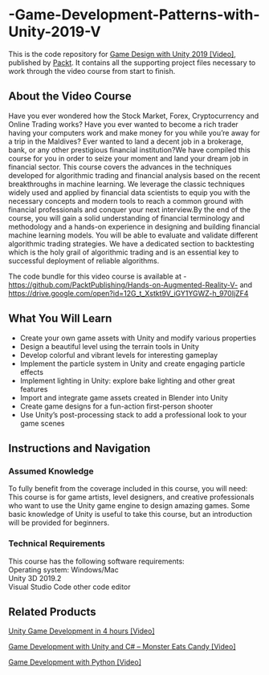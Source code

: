 # -Game-Development-Patterns-with-Unity-2019-V
This is the code repository for [Game Design with Unity 2019 [Video]](https://www.packtpub.com/in/game-development/game-design-unity-2019-video), published by [Packt](https://www.packtpub.com/?utm_source=github). It contains all the supporting project files necessary to work through the video course from start to finish.
## About the Video Course
Have you ever wondered how the Stock Market, Forex, Cryptocurrency and Online Trading works? Have you ever wanted to become a rich trader having your computers work and make money for you while you’re away for a trip in the Maldives? Ever wanted to land a decent job in a brokerage, bank, or any other prestigious financial institution?We have compiled this course for you in order to seize your moment and land your dream job in financial sector. This course covers the advances in the techniques developed for algorithmic trading and financial analysis based on the recent breakthroughs in machine learning. We leverage the classic techniques widely used and applied by financial data scientists to equip you with the necessary concepts and modern tools to reach a common ground with financial professionals and conquer your next interview.By the end of the course, you will gain a solid understanding of financial terminology and methodology and a hands-on experience in designing and building financial machine learning models. You will be able to evaluate and validate different algorithmic trading strategies. We have a dedicated section to backtesting which is the holy grail of algorithmic trading and is an essential key to successful deployment of reliable algorithms.

The code bundle for this video course is available at - https://github.com/PacktPublishing/Hands-on-Augmented-Reality-V- and https://drive.google.com/open?id=12G_t_Xstkt9V_iGY1YGWZ-h_970IjZF4

<H2>What You Will Learn</H2>
<DIV class=book-info-will-learn-text>
<UL>
<LI> Create your own game assets with Unity and modify various properties
<LI> Design a beautiful level using the terrain tools in Unity
<LI> Develop colorful and vibrant levels for interesting gameplay
<LI> Implement the particle system in Unity and create engaging particle effects
<LI> Implement lighting in Unity: explore bake lighting and other great features
<LI> Import and integrate game assets created in Blender into Unity
<LI> Create game designs for a fun-action first-person shooter
<LI> Use Unity’s post-processing stack to add a professional look to your game scenes</UL></DIV>

## Instructions and Navigation
### Assumed Knowledge
To fully benefit from the coverage included in this course, you will need:<br/>
This course is for game artists, level designers, and creative professionals who want to use the Unity game engine to design amazing games. Some basic knowledge of Unity is useful to take this course, but an introduction will be provided for beginners.
### Technical Requirements
This course has the following software requirements:<br/>
Operating system: Windows/Mac <br/>
Unity 3D 2019.2 <br/>
Visual Studio Code other code editor<br/>



## Related Products
 [Unity Game Development in 4 hours [Video]](https://www.packtpub.com/in/game-development/unity-game-development-4-hours-video)

 [Game Development with Unity and C# – Monster Eats Candy [Video]](https://www.packtpub.com/in/game-development/game-development-with-unity-and-c-monster-eats-candy-video)

 [Game Development with Python [Video]](https://www.packtpub.com/in/game-development/game-development-python-video)
